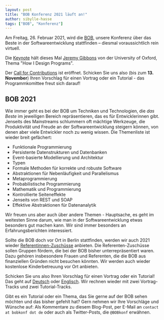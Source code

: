 ```yaml
---
layout: post
title: "BOB Konferenz 2021 läuft an!"
author: sibylle-hasse
tags: ["BOB", "Konferenz"]
---
```


Am Freitag, 26. Februar 2021, wird die
[BOB](http://bobkonf.de/2021/), unsere Konferenz über das Beste in der
Softwareentwicklung stattfinden – diesmal voraussichtlich rein virtuell.

Die [Keynote](http://bobkonf.de/2021/gibbons.html) hält dieses Mal [Jeremy Gibbons](http://www.cs.ox.ac.uk/people/jeremy.gibbons/) von der University of Oxford, Thema "How I Design Programs".

Der [Call for Contributions](http://bobkonf.de/2021/cfc.html) ist
eröffnet.  Schicken Sie uns also (bis zum **13. November**) 
Ihren Vorschlag für einen Vortrag oder ein Tutorial - das
Programmkomittee freut sich darauf!

<!-- more start -->

## BOB 2021

Wie immer geht es bei der BOB um Techniken und Technologien, die
*das Beste* im jeweiligen Bereich repräsentieren, das es für
Entwicklerinnen gibt.  Jenseits des Mainstreams schlummern oft mächtige
Werkzeuge, die Produktivität und Freude an der Softwareentwicklung
steigern können, von denen aber viele Entwickler noch zu wenig
wissen.  Die Themenliste ist wieder breit gefächert:

- Funktionale Programmierung
- Persistente Datenstrukturen und Datenbanken
- Event-basierte Modellierung und Architektur
- Typen
- Formale Methoden für korrekte und robuste Software
- Abstraktionen für Nebenläufigkeit und Parallelismus
- Metaprogrammierung
- Probabilistische Programmierung
- Mathematik und Programmierung
- Kontrollierte Seiteneffekte
- Jenseits von REST und SOAP
- Effektive Abstraktionen für Datenanalytik

Wir freuen uns aber auch über andere Themen - Hauptsache, es geht im
weitesten Sinne darum, wie man in der Softwareentwicklung etwas
besonders gut machen kann.
Wir sind immer besonders an Erfahrungsberichten interessiert.

Sollte die BOB doch vor Ort in Berlin stattfinden, werden wir auch 2021 wieder
[Referentinnen-Zuschüsse](http://bobkonf.de/2019/de/speaker-grants.html)
anbieten. Die Referenten-Zuschüsse sollen Gruppen fördern, die bei der
BOB bisher unterrepräsentiert waren. Dazu gehören insbesondere Frauen
und Referenten, die die BOB aus finanziellen Gründen nicht besuchen
könnten. Wir werden auch wieder kostenlose Kinderbetreuung vor Ort
anbieten.

Schicken Sie uns also Ihren Vorschlag für einen Vortrag oder
ein Tutorial!  Das geht auf
[Deutsch](http://bobkonf.de/2020/de/cfc.html) oder
[Englisch](http://bobkonf.de/2020/en/cfc.html).  Wir rechnen wieder
mit zwei Vortrag-Tracks und zwei Tutorial-Tracks.

Gibt es ein Tutorial oder ein Thema, das Sie gerne auf der BOB
sehen möchten und das bisher gefehlt hat?  Gern nehmen wir Ihre
Vorschläge und Wünsche auf: Als Kommentare zu diesem Blog-Post, per
E-Mail an `contact at bobkonf dot de` oder auch als
Twitter-Posts, die `@BOBkonf` erwähnen.

<!-- more end -->
